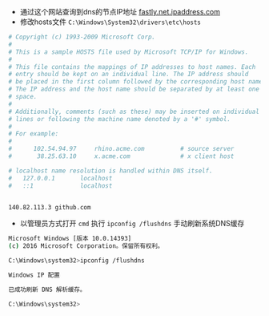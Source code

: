 


- 通过这个网站查询到dns的节点IP地址 [fastly.net.ipaddress.com](https://fastly.net.ipaddress.com/)
- 修改hosts文件 `C:\Windows\System32\drivers\etc\hosts`
```bash
# Copyright (c) 1993-2009 Microsoft Corp.
#
# This is a sample HOSTS file used by Microsoft TCP/IP for Windows.
#
# This file contains the mappings of IP addresses to host names. Each
# entry should be kept on an individual line. The IP address should
# be placed in the first column followed by the corresponding host name.
# The IP address and the host name should be separated by at least one
# space.
#
# Additionally, comments (such as these) may be inserted on individual
# lines or following the machine name denoted by a '#' symbol.
#
# For example:
#
#      102.54.94.97     rhino.acme.com          # source server
#       38.25.63.10     x.acme.com              # x client host

# localhost name resolution is handled within DNS itself.
#	127.0.0.1       localhost
#	::1             localhost


140.82.113.3 github.com
```

- 以管理员方式打开 `cmd` 执行 `ipconfig /flushdns` 手动刷新系统DNS缓存
```bash
Microsoft Windows [版本 10.0.14393]
(c) 2016 Microsoft Corporation。保留所有权利。

C:\Windows\system32>ipconfig /flushdns

Windows IP 配置

已成功刷新 DNS 解析缓存。

C:\Windows\system32>
```

